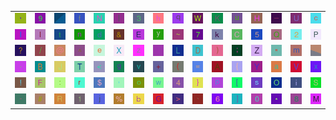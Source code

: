<table>
<tr>
<td><img src="2C.gif"></td>
<td><img src="39.gif"></td>
<td><img src="gr3.gif"></td>
<td><img src="66.gif"></td>
<td><img src="4E.gif"></td>
<td><img src="7C.gif"></td>
<td><img src="33.gif"></td>
<td><img src="68.gif"></td>
<td><img src="71.gif"></td>
<td><img src="57.gif"></td>
<td><img src="4B.gif"></td>
<td><img src="75.gif"></td>
<td><img src="48.gif"></td>
<td><img src="5F.gif"></td>
<td><img src="55.gif"></td>
<td><img src="63.gif"></td>
</tr>
<tr>
<td><img src="6C.gif"></td>
<td><img src="49.gif"></td>
<td><img src="74.gif"></td>
<td><img src="6E.gif"></td>
<td><img src="64.gif"></td>
<td><img src="26.gif"></td>
<td><img src="45.gif"></td>
<td><img src="79.gif"></td>
<td><img src="7E.gif"></td>
<td><img src="37.gif"></td>
<td><img src="6B.gif"></td>
<td><img src="43.gif"></td>
<td><img src="35.gif"></td>
<td><img src="51.gif"></td>
<td><img src="32.gif"></td>
<td><img src="50.gif"></td>
</tr>
<tr>
<td><img src="3F.gif"></td>
<td><img src="2F.gif"></td>
<td><img src="40.gif"></td>
<td><img src="5E.gif"></td>
<td><img src="65.gif"></td>
<td><img src="58.gif"></td>
<td><img src="7A.gif"></td>
<td><img src="gr2.gif"></td>
<td><img src="4C.gif"></td>
<td><img src="44.gif"></td>
<td><img src="29.gif"></td>
<td><img src="3B.gif"></td>
<td><img src="5A.gif"></td>
<td><img src="22.gif"></td>
<td><img src="6D.gif"></td>
<td><img src="gr1.gif"></td>
</tr>
<tr>
<td><img src="2E.gif"></td>
<td><img src="42.gif"></td>
<td><img src="4A.gif"></td>
<td><img src="54.gif"></td>
<td><img src="3C.gif"></td>
<td><img src="67.gif"></td>
<td><img src="76.gif"></td>
<td><img src="2B.gif"></td>
<td><img src="28.gif"></td>
<td><img src="3D.gif"></td>
<td><img src="41.gif"></td>
<td><img src="7B.gif"></td>
<td><img src="59.gif"></td>
<td><img src="61.gif"></td>
<td><img src="56.gif"></td>
<td><img src="78.gif"></td>
</tr>
<tr>
<td><img src="21.gif"></td>
<td><img src="46.gif"></td>
<td><img src="3A.gif"></td>
<td><img src="72.gif"></td>
<td><img src="24.gif"></td>
<td><img src="27.gif"></td>
<td><img src="6F.gif"></td>
<td><img src="77.gif"></td>
<td><img src="34.gif"></td>
<td><img src="7D.gif"></td>
<td><img src="70.gif"></td>
<td><img src="5B.gif"></td>
<td><img src="73.gif"></td>
<td><img src="4F.gif"></td>
<td><img src="69.gif"></td>
<td><img src="53.gif"></td>
</tr>
<tr>
<td><img src="2D.gif"></td>
<td><img src="23.gif"></td>
<td><img src="52.gif"></td>
<td><img src="31.gif"></td>
<td><img src="6A.gif"></td>
<td><img src="25.gif"></td>
<td><img src="62.gif"></td>
<td><img src="47.gif"></td>
<td><img src="3E.gif"></td>
<td><img src="60.gif"></td>
<td><img src="36.gif"></td>
<td><img src="5D.gif"></td>
<td><img src="30.gif"></td>
<td><img src="2A.gif"></td>
<td><img src="38.gif"></td>
<td><img src="4D.gif"></td>
</tr>
</table>
